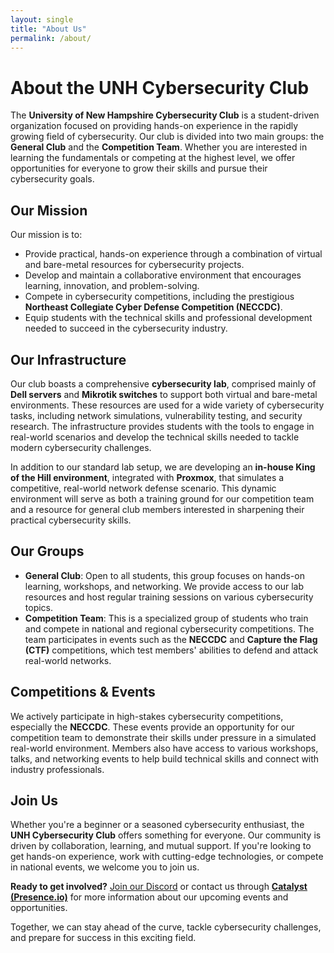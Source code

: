 ```yaml
---
layout: single
title: "About Us"
permalink: /about/
---
```


# About the UNH Cybersecurity Club

The **University of New Hampshire Cybersecurity Club** is a student-driven organization focused on providing hands-on experience in the rapidly growing field of cybersecurity. Our club is divided into two main groups: the **General Club** and the **Competition Team**. Whether you are interested in learning the fundamentals or competing at the highest level, we offer opportunities for everyone to grow their skills and pursue their cybersecurity goals.

## Our Mission  
Our mission is to:
- Provide practical, hands-on experience through a combination of virtual and bare-metal resources for cybersecurity projects.
- Develop and maintain a collaborative environment that encourages learning, innovation, and problem-solving.
- Compete in cybersecurity competitions, including the prestigious **Northeast Collegiate Cyber Defense Competition (NECCDC)**.
- Equip students with the technical skills and professional development needed to succeed in the cybersecurity industry.

## Our Infrastructure  
Our club boasts a comprehensive **cybersecurity lab**, comprised mainly of **Dell servers** and **Mikrotik switches** to support both virtual and bare-metal environments. These resources are used for a wide variety of cybersecurity tasks, including network simulations, vulnerability testing, and security research. The infrastructure provides students with the tools to engage in real-world scenarios and develop the technical skills needed to tackle modern cybersecurity challenges.

In addition to our standard lab setup, we are developing an **in-house King of the Hill environment**, integrated with **Proxmox**, that simulates a competitive, real-world network defense scenario. This dynamic environment will serve as both a training ground for our competition team and a resource for general club members interested in sharpening their practical cybersecurity skills.

## Our Groups  
- **General Club**: Open to all students, this group focuses on hands-on learning, workshops, and networking. We provide access to our lab resources and host regular training sessions on various cybersecurity topics.
- **Competition Team**: This is a specialized group of students who train and compete in national and regional cybersecurity competitions. The team participates in events such as the **NECCDC** and **Capture the Flag (CTF)** competitions, which test members' abilities to defend and attack real-world networks.

## Competitions & Events  
We actively participate in high-stakes cybersecurity competitions, especially the **NECCDC**. These events provide an opportunity for our competition team to demonstrate their skills under pressure in a simulated real-world environment. Members also have access to various workshops, talks, and networking events to help build technical skills and connect with industry professionals.

## Join Us  
Whether you're a beginner or a seasoned cybersecurity enthusiast, the **UNH Cybersecurity Club** offers something for everyone. Our community is driven by collaboration, learning, and mutual support. If you're looking to get hands-on experience, work with cutting-edge technologies, or compete in national events, we welcome you to join us.

**Ready to get involved?** [Join our Discord](https://discord.gg/7TUV6aZV) or contact us through **[Catalyst (Presence.io)](https://unh.presence.io/organization/cybersecurity-club)** for more information about our upcoming events and opportunities.

Together, we can stay ahead of the curve, tackle cybersecurity challenges, and prepare for success in this exciting field.
